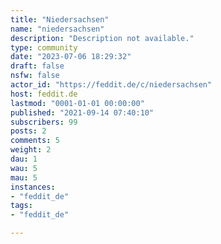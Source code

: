 ```yaml
---
title: "Niedersachsen" 
name: "niedersachsen"
description: "Description not available."
type: community
date: "2023-07-06 18:29:32"
draft: false
nsfw: false
actor_id: "https://feddit.de/c/niedersachsen"
host: feddit.de
lastmod: "0001-01-01 00:00:00"
published: "2021-09-14 07:40:10"
subscribers: 99
posts: 2
comments: 5
weight: 2
dau: 1
wau: 5
mau: 5
instances:
- "feddit_de"
tags: 
- "feddit_de"

---
```

